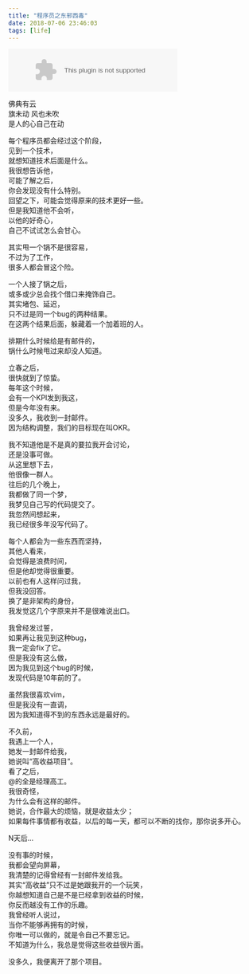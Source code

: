 ```yaml
---
title: "程序员之东邪西毒"
date: 2018-07-06 23:46:03
tags: [life]
---
```


<embed src="//music.163.com/style/swf/widget.swf?sid=393697&type=2&auto=1&width=320&height=66" width="340" height="86"  allowNetworking="all">

佛典有云  
旗未动 风也未吹  
是人的心自己在动  

每个程序员都会经过这个阶段，  
见到一个技术，  
就想知道技术后面是什么。  
我很想告诉他，  
可能了解之后，  
你会发现没有什么特别。  
回望之下，可能会觉得原来的技术更好一些。  
但是我知道他不会听，  
以他的好奇心，  
自己不试试怎么会甘心。  

其实甩一个锅不是很容易，  
不过为了工作，  
很多人都会冒这个险。  

一个人接了锅之后，  
或多或少总会找个借口来掩饰自己。  
其实堵包、延迟，  
只不过是同一个bug的两种结果。  
在这两个结果后面，躲藏着一个加着班的人。  

排期什么时候给是有邮件的，  
锅什么时候甩过来却没人知道。  

立春之后，  
很快就到了惊蛰。  
每年这个时候，  
会有一个KPI发到我这，  
但是今年没有来。  
没多久，我收到一封邮件。  
因为结构调整，我们的目标现在叫OKR。  

我不知道他是不是真的要拉我开会讨论，  
还是没事可做。  
从这里想下去，  
他很像一群人。  
往后的几个晚上，  
我都做了同一个梦，  
我梦见自己写的代码提交了。  
我忽然间想起来，  
我已经很多年没写代码了。  

每个人都会为一些东西而坚持，  
其他人看来，  
会觉得是浪费时间，  
但是他却觉得很重要。  
以前也有人这样问过我，  
但我没回答。  
换了是非架构的身份，  
我发觉这几个字原来并不是很难说出口。  

我曾经发过誓，  
如果再让我见到这种bug，  
我一定会fix了它。  
但是我没有这么做，  
因为我见到这个bug的时候，  
发现代码是10年前的了。  

虽然我很喜欢vim，  
但是我没有一直调，  
因为我知道得不到的东西永远是最好的。  

不久前，  
我遇上一个人，  
她发一封邮件给我，  
她说叫“高收益项目”。  
看了之后，  
@的全是经理高工。  
我很奇怪，  
为什么会有这样的邮件。  
她说，合作最大的烦恼，就是收益太少；  
如果每件事情都有收益，以后的每一天，都可以不断的找你，那你说多开心。  

N天后...  

没有事的时候，  
我都会望向屏幕，  
我清楚的记得曾经有一封邮件发给我。  
其实“高收益”只不过是她跟我开的一个玩笑，  
你越想知道自己是不是已经拿到收益的时候，  
你反而越没有工作的乐趣。  
我曾经听人说过，  
当你不能够再拥有的时候，  
你唯一可以做的，就是令自己不要忘记。  
不知道为什么，我总是觉得这些收益很片面。  

没多久，我便离开了那个项目。  
